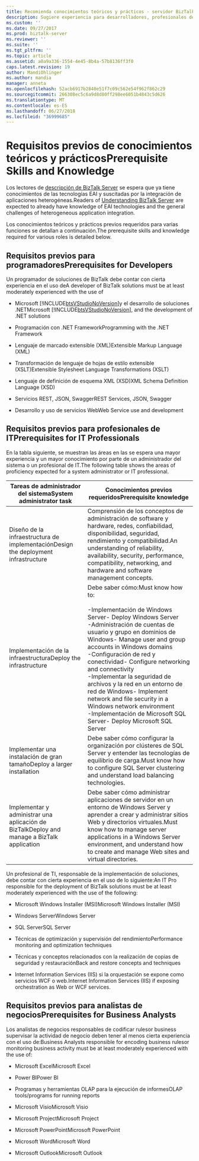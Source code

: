 ```yaml
---
title: Recomienda conocimientos teóricos y prácticos - servidor BizTalk Server | Microsoft Docs
description: Sugiere experiencia para desarrolladores, profesionales de TI y negocio analysists cuando se trabaja con BizTalk Server, incluido el conocimiento con Visual Studio, XML, JSON, Windows Server, SQL Server, rendimiento, alta disponibilidad y mucho más.
ms.custom: ''
ms.date: 09/27/2017
ms.prod: biztalk-server
ms.reviewer: ''
ms.suite: ''
ms.tgt_pltfrm: ''
ms.topic: article
ms.assetid: a0a9a336-1554-4e45-8b4a-57b8136ff3f0
caps.latest.revision: 19
author: MandiOhlinger
ms.author: mandia
manager: anneta
ms.openlocfilehash: 52acb6917b2840e51f7c09c562e54f962f862c29
ms.sourcegitcommit: 266308ec5c6a9d8d80ff298ee6051b4843c5d626
ms.translationtype: MT
ms.contentlocale: es-ES
ms.lasthandoff: 06/27/2018
ms.locfileid: "36999685"
---
```

# <a name="prerequisite-skills-and-knowledge"></a><span data-ttu-id="0dd91-103">Requisitos previos de conocimientos teóricos y prácticos</span><span class="sxs-lookup"><span data-stu-id="0dd91-103">Prerequisite Skills and Knowledge</span></span>
<span data-ttu-id="0dd91-104">Los lectores de [descripción de BizTalk Server](../core/understanding-biztalk-server.md) se espera que ya tiene conocimientos de las tecnologías EAI y suscitadas por la integración de aplicaciones heterogéneas.</span><span class="sxs-lookup"><span data-stu-id="0dd91-104">Readers of [Understanding BizTalk Server](../core/understanding-biztalk-server.md) are expected to already have knowledge of EAI technologies and the general challenges of heterogeneous application integration.</span></span>  
  
 <span data-ttu-id="0dd91-105">Los conocimientos teóricos y prácticos previos requeridos para varias funciones se detallan a continuación.</span><span class="sxs-lookup"><span data-stu-id="0dd91-105">The prerequisite skills and knowledge required for various roles is detailed below.</span></span>  
  
## <a name="prerequisites-for-developers"></a><span data-ttu-id="0dd91-106">Requisitos previos para programadores</span><span class="sxs-lookup"><span data-stu-id="0dd91-106">Prerequisites for Developers</span></span>  
 <span data-ttu-id="0dd91-107">Un programador de soluciones de BizTalk debe contar con cierta experiencia en el uso de</span><span class="sxs-lookup"><span data-stu-id="0dd91-107">A developer of BizTalk solutions must be at least moderately experienced with the use of</span></span>  
  
- <span data-ttu-id="0dd91-108">Microsoft [!INCLUDE[btsVStudioNoVersion](../includes/btsvstudionoversion-md.md)]y el desarrollo de soluciones .NET</span><span class="sxs-lookup"><span data-stu-id="0dd91-108">Microsoft [!INCLUDE[btsVStudioNoVersion](../includes/btsvstudionoversion-md.md)], and the development of .NET solutions</span></span>  
  
- <span data-ttu-id="0dd91-109">Programación con .NET Framework</span><span class="sxs-lookup"><span data-stu-id="0dd91-109">Programming with the .NET Framework</span></span>  
  
- <span data-ttu-id="0dd91-110">Lenguaje de marcado extensible (XML)</span><span class="sxs-lookup"><span data-stu-id="0dd91-110">Extensible Markup Language (XML)</span></span>  
  
- <span data-ttu-id="0dd91-111">Transformación de lenguaje de hojas de estilo extensible (XSLT)</span><span class="sxs-lookup"><span data-stu-id="0dd91-111">Extensible Stylesheet Language Transformations (XSLT)</span></span>  
  
- <span data-ttu-id="0dd91-112">Lenguaje de definición de esquema XML (XSD)</span><span class="sxs-lookup"><span data-stu-id="0dd91-112">XML Schema Definition Language (XSD)</span></span>  

- <span data-ttu-id="0dd91-113">Servicios REST, JSON, Swagger</span><span class="sxs-lookup"><span data-stu-id="0dd91-113">REST Services, JSON, Swagger</span></span>
  
- <span data-ttu-id="0dd91-114">Desarrollo y uso de servicios Web</span><span class="sxs-lookup"><span data-stu-id="0dd91-114">Web Service use and development</span></span>  
  
## <a name="prerequisites-for-it-professionals"></a><span data-ttu-id="0dd91-115">Requisitos previos para profesionales de IT</span><span class="sxs-lookup"><span data-stu-id="0dd91-115">Prerequisites for IT Professionals</span></span>  
 <span data-ttu-id="0dd91-116">En la tabla siguiente, se muestran las áreas en las se espera una mayor experiencia y un mayor conocimiento por parte de un administrador del sistema o un profesional de IT.</span><span class="sxs-lookup"><span data-stu-id="0dd91-116">The following table shows the areas of proficiency expected for a system administrator or IT professional.</span></span>  
  
|<span data-ttu-id="0dd91-117">Tareas de administrador del sistema</span><span class="sxs-lookup"><span data-stu-id="0dd91-117">System administrator task</span></span>|<span data-ttu-id="0dd91-118">Conocimientos previos requeridos</span><span class="sxs-lookup"><span data-stu-id="0dd91-118">Prerequisite knowledge</span></span>|  
|-------------------------------|----------------------------|  
|<span data-ttu-id="0dd91-119">Diseño de la infraestructura de implementación</span><span class="sxs-lookup"><span data-stu-id="0dd91-119">Design the deployment infrastructure</span></span>|<span data-ttu-id="0dd91-120">Comprensión de los conceptos de administración de software y hardware, redes, confiabilidad, disponibilidad, seguridad, rendimiento y compatibilidad.</span><span class="sxs-lookup"><span data-stu-id="0dd91-120">An understanding of reliability, availability, security, performance, compatibility, networking, and hardware and software management concepts.</span></span>|  
|<span data-ttu-id="0dd91-121">Implementación de la infraestructura</span><span class="sxs-lookup"><span data-stu-id="0dd91-121">Deploy the infrastructure</span></span>|<span data-ttu-id="0dd91-122">Debe saber cómo:</span><span class="sxs-lookup"><span data-stu-id="0dd91-122">Must know how to:</span></span><br /><br /> <span data-ttu-id="0dd91-123">-Implementación de Windows Server</span><span class="sxs-lookup"><span data-stu-id="0dd91-123">-   Deploy Windows Server</span></span><br /><span data-ttu-id="0dd91-124">-Administración de cuentas de usuario y grupo en dominios de Windows</span><span class="sxs-lookup"><span data-stu-id="0dd91-124">-   Manage user and group accounts in Windows domains</span></span><br /><span data-ttu-id="0dd91-125">-Configuración de red y conectividad</span><span class="sxs-lookup"><span data-stu-id="0dd91-125">-   Configure networking and connectivity</span></span><br /><span data-ttu-id="0dd91-126">-Implementar la seguridad de archivos y la red en un entorno de red de Windows</span><span class="sxs-lookup"><span data-stu-id="0dd91-126">-   Implement network and file security in a Windows network environment</span></span><br /><span data-ttu-id="0dd91-127">-Implementación de Microsoft SQL Server</span><span class="sxs-lookup"><span data-stu-id="0dd91-127">-   Deploy Microsoft SQL Server</span></span>|  
|<span data-ttu-id="0dd91-128">Implementar una instalación de gran tamaño</span><span class="sxs-lookup"><span data-stu-id="0dd91-128">Deploy a larger installation</span></span>|<span data-ttu-id="0dd91-129">Debe saber cómo configurar la organización por clústeres de SQL Server y entender las tecnologías de equilibrio de carga.</span><span class="sxs-lookup"><span data-stu-id="0dd91-129">Must know how to configure SQL Server clustering and understand load balancing technologies.</span></span>|  
|<span data-ttu-id="0dd91-130">Implementar y administrar una aplicación de BizTalk</span><span class="sxs-lookup"><span data-stu-id="0dd91-130">Deploy and manage a BizTalk application</span></span>|<span data-ttu-id="0dd91-131">Debe saber cómo administrar aplicaciones de servidor en un entorno de Windows Server y aprender a crear y administrar sitios Web y directorios virtuales.</span><span class="sxs-lookup"><span data-stu-id="0dd91-131">Must know how to manage server applications in a Windows Server environment, and understand how to create and manage Web sites and virtual directories.</span></span>|  
  
 <span data-ttu-id="0dd91-132">Un profesional de TI, responsable de la implementación de soluciones, debe contar con cierta experiencia en el uso de lo siguiente:</span><span class="sxs-lookup"><span data-stu-id="0dd91-132">An IT Pro responsible for the deployment of BizTalk solutions must be at least moderately experienced with the use of the following:</span></span>  
  
-   <span data-ttu-id="0dd91-133">Microsoft Windows Installer (MSI)</span><span class="sxs-lookup"><span data-stu-id="0dd91-133">Microsoft Windows Installer (MSI)</span></span>  
  
-   <span data-ttu-id="0dd91-134">Windows Server</span><span class="sxs-lookup"><span data-stu-id="0dd91-134">Windows Server</span></span>  
  
-   <span data-ttu-id="0dd91-135">SQL Server</span><span class="sxs-lookup"><span data-stu-id="0dd91-135">SQL Server</span></span>  
  
-   <span data-ttu-id="0dd91-136">Técnicas de optimización y supervisión del rendimiento</span><span class="sxs-lookup"><span data-stu-id="0dd91-136">Performance monitoring and optimization techniques</span></span>  
  
-   <span data-ttu-id="0dd91-137">Técnicas y conceptos relacionados con la realización de copias de seguridad y restauración</span><span class="sxs-lookup"><span data-stu-id="0dd91-137">Back and restore concepts and techniques</span></span>  
  
-   <span data-ttu-id="0dd91-138">Internet Information Services (IIS) si la orquestación se expone como servicios WCF o web.</span><span class="sxs-lookup"><span data-stu-id="0dd91-138">Internet Information Services (IIS) if exposing orchestration as Web or WCF services.</span></span>  
  
## <a name="prerequisites-for-business-analysts"></a><span data-ttu-id="0dd91-139">Requisitos previos para analistas de negocios</span><span class="sxs-lookup"><span data-stu-id="0dd91-139">Prerequisites for Business Analysts</span></span>  
 <span data-ttu-id="0dd91-140">Los analistas de negocios responsables de codificar rulesor business supervisar la actividad de negocio deben tener al menos cierta experiencia con el uso de:</span><span class="sxs-lookup"><span data-stu-id="0dd91-140">Business Analysts responsible for encoding business rulesor monitoring business activity must be at least moderately experienced with the use of:</span></span> 
  
-   <span data-ttu-id="0dd91-141">Microsoft Excel</span><span class="sxs-lookup"><span data-stu-id="0dd91-141">Microsoft Excel</span></span>  

-   <span data-ttu-id="0dd91-142">Power BI</span><span class="sxs-lookup"><span data-stu-id="0dd91-142">Power BI</span></span>
  
-   <span data-ttu-id="0dd91-143">Programas y herramientas OLAP para la ejecución de informes</span><span class="sxs-lookup"><span data-stu-id="0dd91-143">OLAP tools/programs for running reports</span></span>  
  
-   <span data-ttu-id="0dd91-144">Microsoft Visio</span><span class="sxs-lookup"><span data-stu-id="0dd91-144">Microsoft Visio</span></span>  
  
-   <span data-ttu-id="0dd91-145">Microsoft Project</span><span class="sxs-lookup"><span data-stu-id="0dd91-145">Microsoft Project</span></span>  
  
-   <span data-ttu-id="0dd91-146">Microsoft PowerPoint</span><span class="sxs-lookup"><span data-stu-id="0dd91-146">Microsoft PowerPoint</span></span>  
  
-   <span data-ttu-id="0dd91-147">Microsoft Word</span><span class="sxs-lookup"><span data-stu-id="0dd91-147">Microsoft Word</span></span>  
  
-   <span data-ttu-id="0dd91-148">Microsoft Outlook</span><span class="sxs-lookup"><span data-stu-id="0dd91-148">Microsoft Outlook</span></span>  
